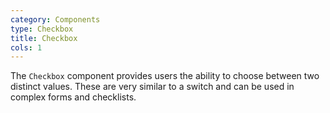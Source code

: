 ```yaml
---
category: Components
type: Checkbox
title: Checkbox
cols: 1
---
```


The `Checkbox` component provides users the ability to choose between two distinct values. These are very similar to a switch and can be used in complex forms and checklists. 